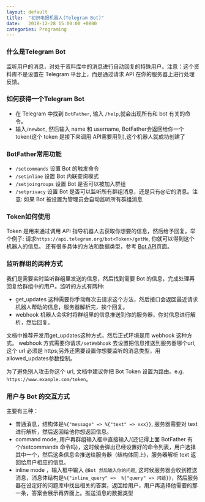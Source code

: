 ```yaml
---
layout: default
title:  "初识电报机器人(Telegram Bot)"
date:   2018-12-28 15:00:00 +0800
categories: Programing
---
```

### 什么是Telegram Bot
监听用户的消息，对处于资料库中的消息进行自动回复的特殊用户。注意：这个资料库不是设置在 Telegram 平台上，而是通过请求 API 在你的服务器上进行处理反馈。

### 如何获得一个Telegram Bot
* 在 Telegram 中找到 `BotFather`, 输入 `/help`,就会出现所有和 bot 有关的命令。
* 输入`/newbot`, 然后输入 name 和 username, BotFather会返回给你一个 token(这个 token 是接下来调用 API需要用到),这个机器人就成功创建了

### BotFather常用功能
* `/setcommands` 设置 Bot 的触发命令
* `/setinline` 设置 Bot 内联查询模式
* `/setjoingroups` 设置 Bot 是否可以被加入群组
* `/setprivacy` 设置 Bot 是否可以监听所有群组消息，还是只有@它的消息。注意: 如果 Bot 被设置为管理员会自动监听所有群组消息

### Token如何使用
Token 是用来通过调用 API 指导机器人去获取你想要的信息，然后给予回复。举个例子: 请求`https://api.telegram.org/bot<Token>/getMe`, 你就可以得到这个机器人的信息。 还有很多具体的方法和数据类型，参考 [Bot API](https://core.telegram.org/bots/api#available-methods)页面。

### 监听群组的两种方式
我们是需要实时监听群组里发送的信息，然后找到需要 Bot 的信息，完成处理再回复给群组中的用户。监听的方式有两种:
* get_updates 这种需要你手动每次去请求这个方法，然后接口会返回最近请求机器人帮助的信息，服务器解析完，挨个回复。
* webhook 机器人会实时将群组里的信息推送到你的服务器，你对信息进行解析，然后回复。

文档中推荐开发用get_updates这种方式，然后正式环境是用 webhook 这种方式。
webhook 方式需要你请求`/setWebhook` 去设置把信息推送到服务器哪个url,这个 url 必须是 https;另外还需要设置你想要监听的消息类型，用allowed_updates参数控制。

为了避免别人攻击你这个 url, 文档中建议你把 Bot Token 设置为路由。e.g. `https://www.example.com/token`。

### 用户与 Bot 的交互方式
主要有三种：
* 普通消息，结构体是`%{"message" => %{"text" => xxx}}`, 服务器需要对 text 进行解析，然后返回给他你想返回信息。
* command mode, 用户再群组输入框中直接输入/(还记得上面 BotFather 有个/setcommands 命令吗)，这时候会弹出已经设置好的命令列表，用户选择其中一个，然后这条信息会推送给服务器（结构体同上)，服务器解析 text 返回给用户相应的信息。
* inline mode ，输入框中输入 `@Bot 然后输入你的问题`, 这时候服务器会收到推送消息，消息体结构是`%{"inline_query" =>  %{"query" => 问题}}`，然后服务器在设定好的问题库中找出相关的答案，返回给用户，用户再选择他需要的那一条，答案会展示再界面上。推送消息的数据类型
